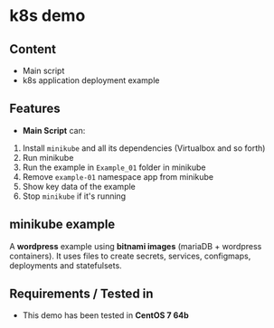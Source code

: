 # k8s demo

Content
--

* Main script
* k8s application deployment example

Features
--

* **Main Script** can:

1) Install `minikube` and all its dependencies (Virtualbox and so forth)
2) Run minikube
3) Run the example in `Example_01` folder in minikube
4) Remove `example-01` namespace app from minikube
5) Show key data of the example
6) Stop `minikube` if it's running

minikube example
--

A **wordpress** example using **bitnami images** (mariaDB + wordpress containers). It uses files to create secrets, services, configmaps, deployments and statefulsets.

Requirements / Tested in
--

* This demo has been tested in **CentOS 7 64b**
